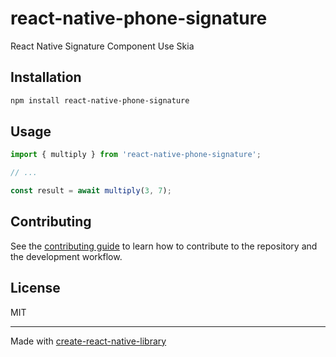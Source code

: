 # react-native-phone-signature

React Native Signature Component Use Skia

## Installation

```sh
npm install react-native-phone-signature
```

## Usage


```js
import { multiply } from 'react-native-phone-signature';

// ...

const result = await multiply(3, 7);
```


## Contributing

See the [contributing guide](CONTRIBUTING.md) to learn how to contribute to the repository and the development workflow.

## License

MIT

---

Made with [create-react-native-library](https://github.com/callstack/react-native-builder-bob)
